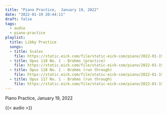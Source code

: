 ```yaml
---
title: "Piano Practice,  January 19, 2022"
date: "2022-01-19 20:44:11"
draft: false
tags:
  - audio
  - piano-practice
playlist:
  title: Libby Practice
  songs:
  - title: Scales
    file: https://static.eick.com/file/static-eick-com/piano/2022-01-19-001.mp3
  - title: Opus 118 No. 1 - Brahms (practice)
    file: https://static.eick.com/file/static-eick-com/piano/2022-01-19-002.mp3
  - title: Opus 118 No. 1 - Brahms (run through)
    file: https://static.eick.com/file/static-eick-com/piano/2022-01-19-003.mp3
  - title: Opus 117 No. 1 - Brahms (run through)
    file: https://static.eick.com/file/static-eick-com/piano/2022-01-19-004.mp3
---
```

Piano Practice, January 19, 2022

<!--more-->

{{< audio >}}
